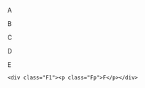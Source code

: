 <!DOCTYPE html>
<html>
<head>
	<title>lab1</title>
	<link rel="stylesheet" type="text/css" href="styleA.css">
</head>
<body>
<div class="A">
	<div class="A1"><p>A</p></div>
	<div class="A2"><p>B</p></div>
	<div class="A1"><p>C</p></div>
	<div class="A2"><p>D</p></div>
	<div class="A1"><p>E</p></div>

	<div class="F1"><p class="Fp">F</p></div>
</div>

</body>
</html>
